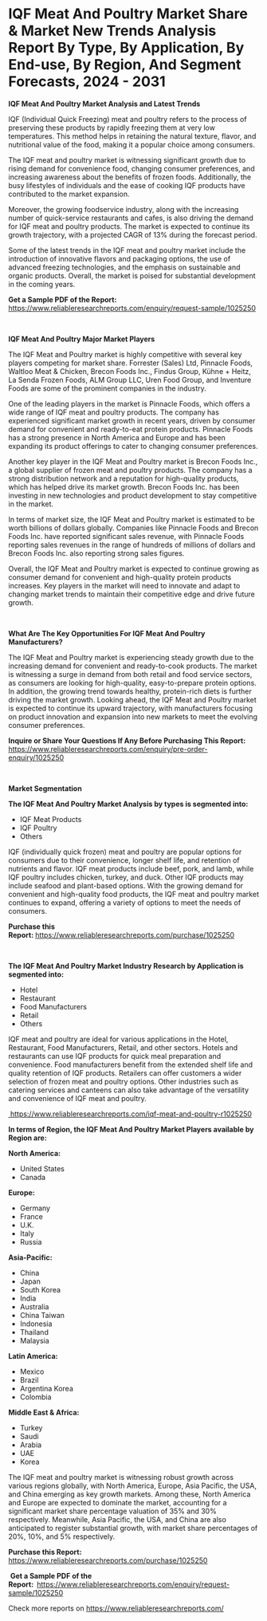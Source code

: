 <p><h1>IQF Meat And Poultry Market Share & Market New Trends Analysis Report By Type, By Application, By End-use, By Region, And Segment Forecasts, 2024 - 2031</h1></p><p><strong>IQF Meat And Poultry Market Analysis and Latest Trends</strong></p>
<p><p>IQF (Individual Quick Freezing) meat and poultry refers to the process of preserving these products by rapidly freezing them at very low temperatures. This method helps in retaining the natural texture, flavor, and nutritional value of the food, making it a popular choice among consumers.</p><p>The IQF meat and poultry market is witnessing significant growth due to rising demand for convenience food, changing consumer preferences, and increasing awareness about the benefits of frozen foods. Additionally, the busy lifestyles of individuals and the ease of cooking IQF products have contributed to the market expansion.</p><p>Moreover, the growing foodservice industry, along with the increasing number of quick-service restaurants and cafes, is also driving the demand for IQF meat and poultry products. The market is expected to continue its growth trajectory, with a projected CAGR of 13% during the forecast period.</p><p>Some of the latest trends in the IQF meat and poultry market include the introduction of innovative flavors and packaging options, the use of advanced freezing technologies, and the emphasis on sustainable and organic products. Overall, the market is poised for substantial development in the coming years.</p></p>
<p><strong>Get a Sample PDF of the Report:&nbsp;</strong> <a href="https://www.reliableresearchreports.com/enquiry/request-sample/1025250">https://www.reliableresearchreports.com/enquiry/request-sample/1025250</a></p>
<p>&nbsp;</p>
<p><strong>IQF Meat And Poultry Major Market Players</strong></p>
<p><p>The IQF Meat and Poultry market is highly competitive with several key players competing for market share. Forrester (Sales) Ltd, Pinnacle Foods, Waltloo Meat & Chicken, Brecon Foods Inc., Findus Group, Kühne + Heitz, La Senda Frozen Foods, ALM Group LLC, Uren Food Group, and Inventure Foods are some of the prominent companies in the industry.</p><p>One of the leading players in the market is Pinnacle Foods, which offers a wide range of IQF meat and poultry products. The company has experienced significant market growth in recent years, driven by consumer demand for convenient and ready-to-eat protein products. Pinnacle Foods has a strong presence in North America and Europe and has been expanding its product offerings to cater to changing consumer preferences.</p><p>Another key player in the IQF Meat and Poultry market is Brecon Foods Inc., a global supplier of frozen meat and poultry products. The company has a strong distribution network and a reputation for high-quality products, which has helped drive its market growth. Brecon Foods Inc. has been investing in new technologies and product development to stay competitive in the market.</p><p>In terms of market size, the IQF Meat and Poultry market is estimated to be worth billions of dollars globally. Companies like Pinnacle Foods and Brecon Foods Inc. have reported significant sales revenue, with Pinnacle Foods reporting sales revenues in the range of hundreds of millions of dollars and Brecon Foods Inc. also reporting strong sales figures.</p><p>Overall, the IQF Meat and Poultry market is expected to continue growing as consumer demand for convenient and high-quality protein products increases. Key players in the market will need to innovate and adapt to changing market trends to maintain their competitive edge and drive future growth.</p></p>
<p>&nbsp;</p>
<p><strong>What Are The Key Opportunities For IQF Meat And Poultry Manufacturers?</strong></p>
<p><p>The IQF Meat and Poultry market is experiencing steady growth due to the increasing demand for convenient and ready-to-cook products. The market is witnessing a surge in demand from both retail and food service sectors, as consumers are looking for high-quality, easy-to-prepare protein options. In addition, the growing trend towards healthy, protein-rich diets is further driving the market growth. Looking ahead, the IQF Meat and Poultry market is expected to continue its upward trajectory, with manufacturers focusing on product innovation and expansion into new markets to meet the evolving consumer preferences.</p></p>
<p><strong>Inquire or Share Your Questions If Any Before Purchasing This Report:</strong> <a href="https://www.reliableresearchreports.com/enquiry/pre-order-enquiry/1025250">https://www.reliableresearchreports.com/enquiry/pre-order-enquiry/1025250</a></p>
<p>&nbsp;</p>
<p><strong>Market Segmentation</strong></p>
<p><strong>The IQF Meat And Poultry Market Analysis by types is segmented into:</strong></p>
<p><ul><li>IQF Meat Products</li><li>IQF Poultry</li><li>Others</li></ul></p>
<p><p>IQF (individually quick frozen) meat and poultry are popular options for consumers due to their convenience, longer shelf life, and retention of nutrients and flavor. IQF meat products include beef, pork, and lamb, while IQF poultry includes chicken, turkey, and duck. Other IQF products may include seafood and plant-based options. With the growing demand for convenient and high-quality food products, the IQF meat and poultry market continues to expand, offering a variety of options to meet the needs of consumers.</p></p>
<p><strong>Purchase this Report:&nbsp;</strong><a href="https://www.reliableresearchreports.com/purchase/1025250">https://www.reliableresearchreports.com/purchase/1025250</a></p>
<p>&nbsp;</p>
<p><strong>The IQF Meat And Poultry Market Industry Research by Application is segmented into:</strong></p>
<p><ul><li>Hotel</li><li>Restaurant</li><li>Food Manufacturers</li><li>Retail</li><li>Others</li></ul></p>
<p><p>IQF meat and poultry are ideal for various applications in the Hotel, Restaurant, Food Manufacturers, Retail, and other sectors. Hotels and restaurants can use IQF products for quick meal preparation and convenience. Food manufacturers benefit from the extended shelf life and quality retention of IQF products. Retailers can offer customers a wider selection of frozen meat and poultry options. Other industries such as catering services and canteens can also take advantage of the versatility and convenience of IQF meat and poultry.</p></p>
<p><a href="https://www.reliableresearchreports.com/iqf-meat-and-poultry-r1025250">&nbsp;https://www.reliableresearchreports.com/iqf-meat-and-poultry-r1025250</a></p>
<p><strong>In terms of Region, the IQF Meat And Poultry Market Players available by Region are:</strong></p>
<p>
    <p> <strong> North America: </strong>
        <ul>
            <li>United States</li>
            <li>Canada</li>
        </ul>
        </p> 
    <p> <strong> Europe: </strong>
        <ul>
            <li>Germany</li>
            <li>France</li>
            <li>U.K.</li>
            <li>Italy</li>
            <li>Russia</li>
        </ul>
        </p> 
    <p> <strong> Asia-Pacific: </strong>
        <ul>
            <li>China</li>
            <li>Japan</li>
            <li>South Korea</li>
            <li>India</li>
            <li>Australia</li>
            <li>China Taiwan</li>
            <li>Indonesia</li>
            <li>Thailand</li>
            <li>Malaysia</li>
        </ul>
        </p> 
    <p> <strong> Latin America: </strong>
        <ul>
            <li>Mexico</li>
            <li>Brazil</li>
            <li>Argentina Korea</li>
            <li>Colombia</li>
        </ul>
        </p> 
    <p> <strong> Middle East & Africa: </strong>
        <ul>
            <li>Turkey</li>
            <li>Saudi</li>
            <li>Arabia</li>
            <li>UAE</li>
            <li>Korea</li>
        </ul>
    </p>
    </p>
<p><p>The IQF meat and poultry market is witnessing robust growth across various regions globally, with North America, Europe, Asia Pacific, the USA, and China emerging as key growth markets. Among these, North America and Europe are expected to dominate the market, accounting for a significant market share percentage valuation of 35% and 30% respectively. Meanwhile, Asia Pacific, the USA, and China are also anticipated to register substantial growth, with market share percentages of 20%, 10%, and 5% respectively.</p></p>
<p><strong>Purchase this Report: </strong><a href="https://www.reliableresearchreports.com/purchase/1025250">https://www.reliableresearchreports.com/purchase/1025250</a></p>
<p>&nbsp;<strong>Get a Sample PDF of the Report:&nbsp;&nbsp;</strong><a href="https://www.reliableresearchreports.com/enquiry/request-sample/1025250">https://www.reliableresearchreports.com/enquiry/request-sample/1025250</a></p>
<p><strong></strong></p>
<p>Check more reports on <a href="https://www.reliableresearchreports.com/">https://www.reliableresearchreports.com/</a></p>